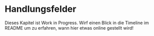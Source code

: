 # Handlungsfelder

Dieses Kapitel ist Work in Progress. Wirf einen Blick in die Timeline im README um zu erfahren, wann hier etwas online gestellt wird! 

